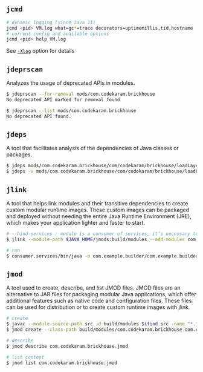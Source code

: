 ## `jcmd`

```sh
# dynamic logging (since Java 11)
jcmd <pid> VM.log what=gc*=trace decorators=uptimemillis,tid,hostname
# current config and available options 
jcmd <pid> help VM.log
```

See [`-Xlog`](/java-options.md#-xlog-java-9) option for details

## `jdeprscan`

Analyzes the usage of deprecated APIs in modules.

```sh
$ jdeprscan --for-removal mods/com.codekaram.brickhouse
No deprecated API marked for removal found

$ jdeprscan --list mods/com.codekaram.brickhouse
No deprecated API found.
```

## `jdeps`

A tool that facilitates analysis of the dependencies of Java classes or packages.

```sh
$ jdeps mods/com.codekaram.brickhouse/com/codekaram/brickhouse/loadLayers.class
$ jdeps -v mods/com.codekaram.brickhouse/com/codekaram/brickhouse/loadLayers.class
```

## `jlink`

A tool that helps link modules and their transitive dependencies to create custom modular runtime images. 
These custom images can be packaged and deployed without needing the entire Java Runtime Environment (JRE), 
which makes your application lighter and faster to start.

```sh
# --bind-services : module is a consumer of services, it’s necessary to link the service providers and their dependencies
$ jlink --module-path $JAVA_HOME/jmods:build/modules --add-modules com.example.builder --output consumer.services --bind-services

# run
$ consumer.services/bin/java -m com.example.builder/com.example.builder.Builder
```

## `jmod`

A tool used to create, describe, and list JMOD files. JMOD files are an alternative to JAR files for packaging modular Java applications, 
which offer additional features such as native code and configuration files. These files can be used for distribution or to create custom runtime images with jlink.

```sh
# create
$ javac --module-source-path src -d build/modules $(find src -name "*.java")
$ jmod create --class-path build/modules/com.codekaram.brickhouse com.codekaram.brickhouse.jmod

# describe
$ jmod describe com.codekaram.brickhouse.jmod

# list content
$ jmod list com.codekaram.brickhouse.jmod
```
